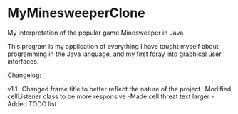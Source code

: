 MyMinesweeperClone
==================

My interpretation of the popular game Minesweeper in Java

This program is my application of everything I have taught myself about programming in the Java language, and my first foray into graphical user interfaces.

Changelog:

v1.1
  -Changed frame title to better reflect the nature of the project
  -Modified cellListener class to be more responsive
  -Made cell threat text larger
  -Added TODO list
